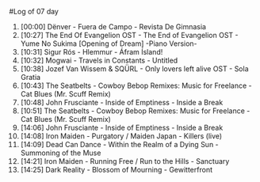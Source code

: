 #Log of 07 day

1. [00:00] Dënver - Fuera de Campo - Revista De Gimnasia
1. [10:27] The End Of Evangelion OST - The End of Evangelion OST - Yume No Sukima [Opening of Dream] -Piano Version-
1. [10:31] Sigur Rós - Hlemmur - Áfram Ísland!
1. [10:32] Mogwai - Travels in Constants - Untitled
1. [10:38] Jozef Van Wissem & SQÜRL - Only lovers left alive OST - Sola Gratia
1. [10:43] The Seatbelts - Cowboy Bebop Remixes: Music for Freelance - Cat Blues (Mr. Scuff Remix)
1. [10:48] John Frusciante - Inside of Emptiness - Inside a Break
1. [10:51] The Seatbelts - Cowboy Bebop Remixes: Music for Freelance - Cat Blues (Mr. Scuff Remix)
1. [14:06] John Frusciante - Inside of Emptiness - Inside a Break
1. [14:08] Iron Maiden - Purgatory / Maiden Japan - Killers (live)
1. [14:09] Dead Can Dance - Within the Realm of a Dying Sun - Summoning of the Muse
1. [14:21] Iron Maiden - Running Free / Run to the Hills - Sanctuary
1. [14:25] Dark Reality - Blossom of Mourning - Gewitterfront
